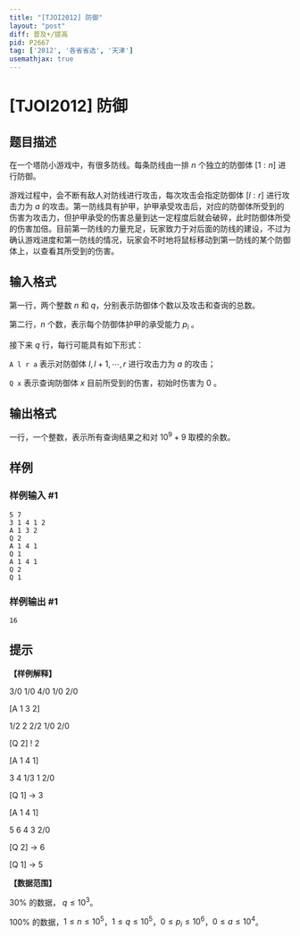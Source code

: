 ```yaml
---
title: "[TJOI2012] 防御"
layout: "post"
diff: 普及+/提高
pid: P2667
tag: ['2012', '各省省选', '天津']
usemathjax: true
---
```


# [TJOI2012] 防御
## 题目描述

在一个塔防小游戏中，有很多防线。每条防线由一排 $n$ 个独立的防御体 $[1 : n]$ 进行防御。

游戏过程中，会不断有敌人对防线进行攻击，每次攻击会指定防御体 $[l : r]$ 进行攻击力为 $a$ 的攻击。第一防线具有护甲，护甲承受攻击后，对应的防御体所受到的伤害为攻击力，但护甲承受的伤害总量到达一定程度后就会破碎，此时防御体所受的伤害加倍。目前第一防线的力量充足，玩家致力于对后面的防线的建设，不过为确认游戏进度和第一防线的情况，玩家会不时地将鼠标移动到第一防线的某个防御体上，以查看其所受到的伤害。

## 输入格式

第一行，两个整数 $n$ 和 $q$，分别表示防御体个数以及攻击和查询的总数。

第二行，$n$ 个数，表示每个防御体护甲的承受能力 $p_i$ 。

接下来 $q$ 行，每行可能具有如下形式：

`A l r a` 表示对防御体 $l,l+1,\cdots,r$ 进行攻击力为 $a$ 的攻击；

`Q x` 表示查询防御体 $x$ 目前所受到的伤害，初始时伤害为 $0$ 。

## 输出格式

一行，一个整数，表示所有查询结果之和对 ${10}^9+9$ 取模的余数。

## 样例

### 样例输入 #1
```
5 7
3 1 4 1 2
A 1 3 2
Q 2
A 1 4 1
Q 1
A 1 4 1
Q 2
Q 1
```
### 样例输出 #1
```
16
```
## 提示

**【样例解释】**

3/0 1/0 4/0 1/0 2/0

[A 1 3 2]

1/2 2 2/2 1/0 2/0

[Q 2] ! 2

[A 1 4 1]

3 4 1/3 1 2/0

[Q 1] -> 3

[A 1 4 1]

5 6 4 3 2/0

[Q 2] -> 6

[Q 1] -> 5

**【数据范围】**

$30 \%$ 的数据， $q \le 10^3$。

$100 \%$ 的数据，$1 \le n \le 10^5$，$1 \le q \le 10^5$，$0 \le p_i \le 10^6$，$0 \le a \le 10^4$。


